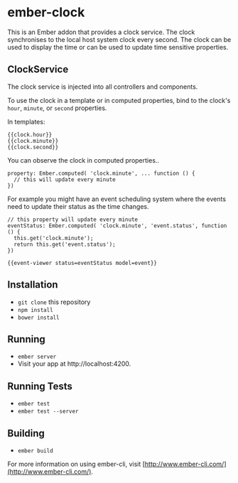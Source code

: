 # ember-clock

This is an Ember addon that provides a clock service.  The clock synchronises to the local host system clock every second.  The clock can be used to display the time or can be used to update time sensitive properties.

## ClockService

The clock service is injected into all controllers and components.

To use the clock in a template or in computed properties, bind to the clock's
`hour`, `minute`, or `second` properties.

In templates:

  ```
  {{clock.hour}}
  {{clock.minute}}
  {{clock.second}}
  ```

You can observe the clock in computed properties..

  ```
  property: Ember.computed( 'clock.minute', ... function () {
    // this will update every minute
  })
  ```

For example you might have an event scheduling system where the events need to update their status as the time changes.

  ```
  // this property will update every minute
  eventStatus: Ember.computed( 'clock.minute', 'event.status', function () {
    this.get('clock.minute');
    return this.get('event.status');
  })
  ```

  ```
  {{event-viewer status=eventStatus model=event}}
  ```

## Installation

* `git clone` this repository
* `npm install`
* `bower install`

## Running

* `ember server`
* Visit your app at http://localhost:4200.

## Running Tests

* `ember test`
* `ember test --server`

## Building

* `ember build`

For more information on using ember-cli, visit [http://www.ember-cli.com/](http://www.ember-cli.com/).
